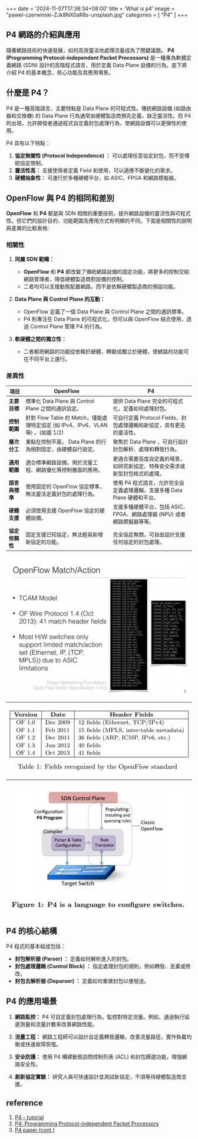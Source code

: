 +++
date = '2024-11-07T17:38:34+08:00'
title = 'What is p4'
image = "pawel-czerwinski-ZJk8NX0aR8s-unsplash.jpg"
categories = [
"P4"
]
+++

## P4 網路的介紹與應用

隨著網路技術的快速發展，如何高效靈活地處理流量成為了關鍵議題。 **P4 (Programming Protocol-independent Packet Processors)** 是一種專為軟體定義網路 (SDN) 設計的高階程式語言，用於定義 Data Plane 設備的行為。底下將介紹 P4 的基本概念、核心功能及其應用場景。

## **什麼是 P4？**

P4 是一種高階語言，主要特點是 Data Plane 的可程式性。傳統網路設備 (如路由器和交換機) 的 Data Plane 行為通常由硬體製造商預先定義，缺乏靈活性。而 P4 的出現，允許開發者通過程式自定義封包處理行為，使網路設備可以更彈性的使用。

P4 具有以下特點：

1. **協定無關性 (Protocol Independence) ：** 可以處理任意協定封包，而不受傳統協定限制。
2. **靈活性高：** 支援使用者定義 Field 和使用，可以適應不斷變化的需求。
3. **硬體抽象性：** 可運行於多種硬體平台，如 ASIC、FPGA 和網路模擬器。

## OpenFlow 與 P4 的相同和差別

**OpenFlow** 和 **P4** 都是與 SDN 相關的重要技術，提升網路設備的靈活性與可程式性。但它們的設計目的、功能範圍及應用方式有明顯的不同。下面是相關性的說明與差異的比較表格:

### **相關性**

1. **同屬 SDN 範疇：**

   - **OpenFlow** 和 **P4** 都改變了傳統網路設備的固定功能，將更多的控制交給網路管理者，降低硬體製造商對設備的控制。
   - 二者均可以支援動態配置網路，而不是依賴硬體製造商的預設功能。

2. **Data Plane 與 Control Plane 的互動：**

   - OpenFlow 定義了一個 Data Plane 與 Control Plane 之間的通訊標準。
   - P4 則專注在 Data Plane 的可程式化，但可以與 OpenFlow 結合使用，透過 Control Plane 管理 P4 的行為。

3. **軟硬體之間的獨立性：**
   - 二者都把網路的功能從依賴於硬體，轉變成獨立於硬體，使網路的功能可在不同平台上運行。

### **差異性**

| **項目**       | **OpenFlow**                                                                     | **P4**                                                                       |
| -------------- | -------------------------------------------------------------------------------- | ---------------------------------------------------------------------------- |
| **主要目標**   | 標準化 Data Plane 與 Control Plane 之間的通訊協定。                              | 提供 Data Plane 完全的可程式化，定義如何處理封包。                           |
| **控制範圍**   | 針對 Flow Table 的 Match，僅能處理特定協定 (如 IPv4、IPv6、VLAN 等) 。(如圖 1/2) | 可自行定義 Protocol Fields、封包處理邏輯和新協定，具有更高的靈活性。         |
| **層次分工**   | 重點在控制平面， Data Plane 的行為相對固定，由硬體自行設定。                     | 聚焦於 Data Plane ，可自行設計封包解析、處理和轉發行為。                     |
| **適用範圍**   | 適合標準網路設備，用於流量工程、網路優化等控制層面的應用。                       | 更適合需要高度自定義的場景，如研究新協定、特殊安全需求或新型封包格式的處理。 |
| **語言與標準** | 使用固定的 OpenFlow 協定標準，無法靈活定義封包的處理行為。                       | 使用 P4 程式語言，允許完全自定義處理邏輯，支援多種 Data Plane 硬體和平台。   |
| **硬體支援**   | 必須使用支援 OpenFlow 協定的硬體設備。                                           | 支援多種硬體平台，包括 ASIC、FPGA、網路處理器 (NPU) 或者網路模擬器等等。     |
| **協定依賴性** | 固定支援已知協定，無法輕易新增新協定的功能。                                     | 完全協定無關，可自由設計支援任何協定的封包處理。                             |

![圖1：OpenFlow 的 Match 和 Action](p4-09.png)

---

![圖2：OpenFlow 的 Header Fields 數量變化](Abuynwi.png)

---

![圖3: OpenFlow 和 P4 所運作的位置](1UMaVhT.png)

## **P4 的核心結構**

P4 程式的基本組成包括：

- **封包解析器 (Parser) ：** 定義如何解析進入的封包。
- **封包處理邏輯 (Control Block) ：** 指定處理封包的規則，例如轉發、丟棄或修改。
- **封包去解析器 (Deparser) ：** 定義如何重建封包以便發送。

## **P4 的應用場景**

1. **網路監控：**
   P4 可自定義封包處理行為，監控對特定流量。例如，通過執行延遲測量和流量計數來改善網路性能。

2. **流量工程：**
   網路工程師可以設計自定義轉發邏輯，改善流量路徑，實作負載均衡或快速故障恢復。

3. **安全防護：**
   使用 P4 構建動態訪問控制列表 (ACL) 和封包篩選功能，增強網路安全性。

4. **創新協定實驗：**
   研究人員可快速設計並測試新協定，不須等待硬體製造商支援。

## **reference**

1. [P4 - tutorial](https://opennetworking.org/wp-content/uploads/2020/12/P4_D2_East_2018_01_basics.pdf)
2. [P4: Programming Protocol-independent Packet Processors](https://olivermichel.github.io/doc/p4.pdf)
3. [P4 paper (cont.)](https://ithelp.ithome.com.tw/articles/10243915?sc=rss.qu)
